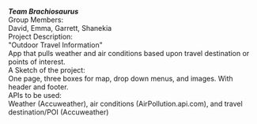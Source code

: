 <strong><i>Team Brachiosaurus </i></strong><br>
Group Members: <br>
David, Emma, Garrett, Shanekia<br>
Project Description:<br>
"Outdoor Travel Information"<br>
App that pulls weather and air conditions based upon travel destination or points of interest.<br>
A Sketch of the project:<br>
One page, three boxes for map, drop down menus, and images. With header and footer.<br>
APIs to be used: <br>
Weather (Accuweather), air conditions (AirPollution.api.com), and travel destination/POI (Accuweather)
